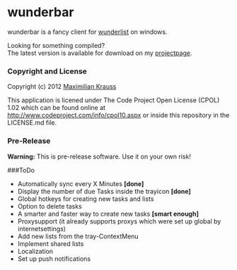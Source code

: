 wunderbar
=========

wunderbar is a fancy client for [wunderlist](http://www.wunderlist.com) on windows.

Looking for something compiled? <br />
The latest version is available for download on my [projectpage](http://coffeeinjection.com#wunderbar).


### Copyright and License
Copyright (c) 2012 [Maximilian Krauss](http://coffeeInjection.com)

This application is licened under The Code Project Open License (CPOL) 1.02 which can be found online at <http://www.codeproject.com/info/cpol10.aspx> or inside this repository in the LICENSE.md file.

### Pre-Release
**Warning:** This is pre-release software. Use it on your own risk!

###ToDo
* Automatically sync every X Minutes **[done]**
* Display the number of due Tasks inside the trayicon **[done]**
* Global hotkeys for creating new tasks and lists
* Option to delete tasks
* A smarter and faster way to create new tasks **[smart enough]**
* Proxysupport (it already supports proxys which were set up global by internetsettings)
* Add new lists from the tray-ContextMenu
* Implement shared lists
* Localization
* Set up push notifications